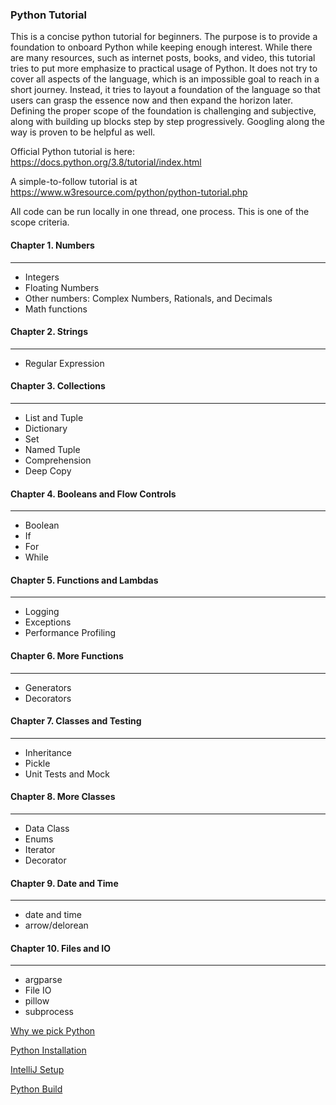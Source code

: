 ### Python Tutorial
This is a concise python tutorial for beginners. The purpose is to provide a 
foundation to onboard Python while keeping enough interest. While there are 
many resources, such as internet posts, books, and video, this tutorial tries 
to put more emphasize to practical usage of Python. It does not try to cover 
all aspects of the language, which is an impossible goal to reach in a short 
journey. Instead, it tries to layout a foundation of the language so that 
users can grasp the essence now and then expand the horizon later. Defining 
the proper scope of the foundation is challenging and subjective, along with 
building up blocks step by step progressively. Googling along the way is proven
to be helpful as well.

Official Python tutorial is here:
https://docs.python.org/3.8/tutorial/index.html

A simple-to-follow tutorial is at
https://www.w3resource.com/python/python-tutorial.php 

All code can be run locally in one thread, one process. This is one of the
scope criteria.

#### Chapter 1. Numbers
___
- Integers
- Floating Numbers
- Other numbers: Complex Numbers, Rationals, and Decimals 
- Math functions

#### Chapter 2. Strings
___
- Regular Expression

#### Chapter 3. Collections
___
- List and Tuple
- Dictionary
- Set
- Named Tuple
- Comprehension
- Deep Copy

#### Chapter 4. Booleans and Flow Controls
___
- Boolean 
- If
- For
- While

#### Chapter 5. Functions and Lambdas
___
- Logging
- Exceptions
- Performance Profiling

#### Chapter 6. More Functions
___
- Generators
- Decorators


#### Chapter 7. Classes and Testing
___
- Inheritance
- Pickle
- Unit Tests and Mock

#### Chapter 8. More Classes
___
- Data Class
- Enums
- Iterator
- Decorator

#### Chapter 9. Date and Time
___
- date and time
- arrow/delorean

#### Chapter 10. Files and IO
___
- argparse
- File IO
- pillow
- subprocess


[Why we pick Python](why_python.md)

[Python Installation](python_installation.md)  

[IntelliJ Setup](intellij_setup.md)  

[Python Build](python_build.md)
